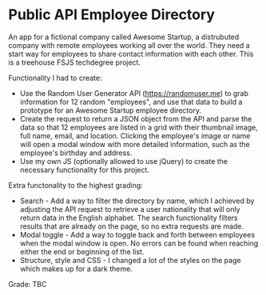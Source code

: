 # Public API Employee Directory

An app for a fictional company called Awesome Startup, a distrubuted company with remote employees working all over the world. They need a start way for employees to share contact information with each other. This is a treehouse FSJS techdegree project.

Functionality I had to create:

- Use the Random User Generator API (https://randomuser.me) to grab information for 12 random "employees", and use that data to build a prototype for an Awesome Startup employee directory.
- Create the request to return a JSON object from the API and parse the data so that 12 employees are listed in a grid with their thumbnail image, full name, email, and location. Clicking the employee's image or name will open a modal window with more detailed information, such as the employee's birthday and address.
- Use my own JS (optionally allowed to use jQuery) to create the necessary functionality for this project.

Extra functonality to the highest grading:
- Search - Add a way to filter the directory by name, which I achieved by adjusting the API request to retrieve a user nationality that will only return data in the English alphabet. The search functionality filters results that are already on the page, so no extra requests are made.
- Modal toggle - Add a way to toggle back and forth between employees when the modal window is open. No errors can be found when reaching either the end or beginning of the list.
- Structure, style and CSS - I changed a lot of the styles on the page which makes up for a dark theme.

Grade: TBC
